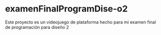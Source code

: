 # examenFinalProgramDise-o2
Este proyecto es un videojuego de plataforma hecho para mi examen final de programación para diseño 2 
